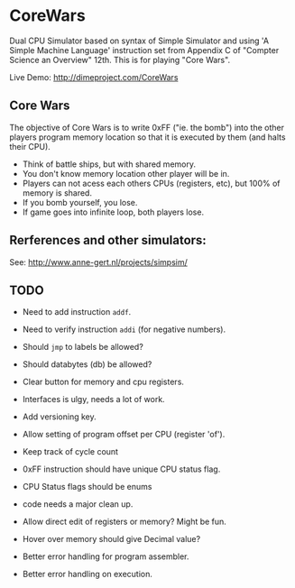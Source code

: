 # CoreWars

Dual CPU Simulator based on syntax of Simple Simulator and using 'A Simple Machine Language' instruction set from Appendix C of "Compter Science an Overview" 12th.  This is for playing "Core Wars".


Live Demo: http://dimeproject.com/CoreWars


## Core Wars

The objective of Core Wars is to write 0xFF ("ie. the bomb") into the other players program memory location so that it is executed by them (and halts their CPU).

* Think of battle ships, but with shared memory.
* You don't know memory location other player will be in.
* Players can not acess each others CPUs (registers, etc), but 100% of memory is shared.
* If you bomb yourself, you lose.
* If game goes into infinite loop, both players lose.


## Rerferences and other simulators: 
See: http://www.anne-gert.nl/projects/simpsim/



## TODO

* Need to add instruction `addf`.
* Need to verify instruction `addi` (for negative numbers).
* Should `jmp` to labels be allowed?
* Should databytes (db) be allowed?

* Clear button for memory and cpu registers.


* Interfaces is ulgy, needs a lot of work.
* Add versioning key.
* Allow setting of program offset per CPU (register 'of').
* Keep track of cycle count
* 0xFF instruction should have unique CPU status flag.
* CPU Status flags should be enums

* code needs a major clean up.

* Allow direct edit of registers or memory?  Might be fun.
* Hover over memory should give Decimal value?

* Better error handling for program assembler.
* Better error handling on execution.

